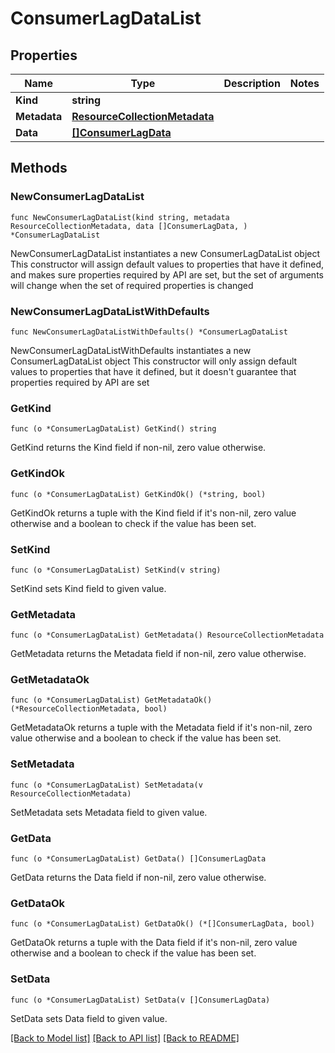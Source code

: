 # ConsumerLagDataList

## Properties

Name | Type | Description | Notes
------------ | ------------- | ------------- | -------------
**Kind** | **string** |  | 
**Metadata** | [**ResourceCollectionMetadata**](ResourceCollectionMetadata.md) |  | 
**Data** | [**[]ConsumerLagData**](ConsumerLagData.md) |  | 

## Methods

### NewConsumerLagDataList

`func NewConsumerLagDataList(kind string, metadata ResourceCollectionMetadata, data []ConsumerLagData, ) *ConsumerLagDataList`

NewConsumerLagDataList instantiates a new ConsumerLagDataList object
This constructor will assign default values to properties that have it defined,
and makes sure properties required by API are set, but the set of arguments
will change when the set of required properties is changed

### NewConsumerLagDataListWithDefaults

`func NewConsumerLagDataListWithDefaults() *ConsumerLagDataList`

NewConsumerLagDataListWithDefaults instantiates a new ConsumerLagDataList object
This constructor will only assign default values to properties that have it defined,
but it doesn't guarantee that properties required by API are set

### GetKind

`func (o *ConsumerLagDataList) GetKind() string`

GetKind returns the Kind field if non-nil, zero value otherwise.

### GetKindOk

`func (o *ConsumerLagDataList) GetKindOk() (*string, bool)`

GetKindOk returns a tuple with the Kind field if it's non-nil, zero value otherwise
and a boolean to check if the value has been set.

### SetKind

`func (o *ConsumerLagDataList) SetKind(v string)`

SetKind sets Kind field to given value.


### GetMetadata

`func (o *ConsumerLagDataList) GetMetadata() ResourceCollectionMetadata`

GetMetadata returns the Metadata field if non-nil, zero value otherwise.

### GetMetadataOk

`func (o *ConsumerLagDataList) GetMetadataOk() (*ResourceCollectionMetadata, bool)`

GetMetadataOk returns a tuple with the Metadata field if it's non-nil, zero value otherwise
and a boolean to check if the value has been set.

### SetMetadata

`func (o *ConsumerLagDataList) SetMetadata(v ResourceCollectionMetadata)`

SetMetadata sets Metadata field to given value.


### GetData

`func (o *ConsumerLagDataList) GetData() []ConsumerLagData`

GetData returns the Data field if non-nil, zero value otherwise.

### GetDataOk

`func (o *ConsumerLagDataList) GetDataOk() (*[]ConsumerLagData, bool)`

GetDataOk returns a tuple with the Data field if it's non-nil, zero value otherwise
and a boolean to check if the value has been set.

### SetData

`func (o *ConsumerLagDataList) SetData(v []ConsumerLagData)`

SetData sets Data field to given value.



[[Back to Model list]](../README.md#documentation-for-models) [[Back to API list]](../README.md#documentation-for-api-endpoints) [[Back to README]](../README.md)



